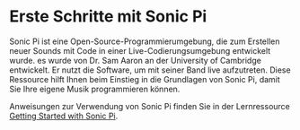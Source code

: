 # Erste Schritte mit Sonic Pi

Sonic Pi ist eine Open-Source-Programmierumgebung, die zum Erstellen neuer Sounds mit Code in einer Live-Codierungsumgebung entwickelt wurde. es wurde von Dr. Sam Aaron an der University of Cambridge entwickelt. Er nutzt die Software, um mit seiner Band live aufzutreten. Diese Ressource hilft Ihnen beim Einstieg in die Grundlagen von Sonic Pi, damit Sie Ihre eigene Musik programmieren können.

Anweisungen zur Verwendung von Sonic Pi finden Sie in der Lernressource [Getting Started with Sonic Pi](https://www.raspberrypi.org/learning/getting-started-with-sonic-pi/).